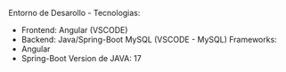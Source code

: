 Entorno de Desarollo - Tecnologias:
  - Frontend: Angular (VSCODE)
  - Backend: Java/Spring-Boot MySQL (VSCODE - MySQL)
Frameworks:
  - Angular
  - Spring-Boot
  Version de JAVA: 17
